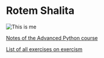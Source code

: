 # Rotem Shalita

![This is me](/342/200/217/342/200/217my_photo)

[Notes of the Advanced Python course](/notes)

[List of all exercises on exercism](/exercism)

